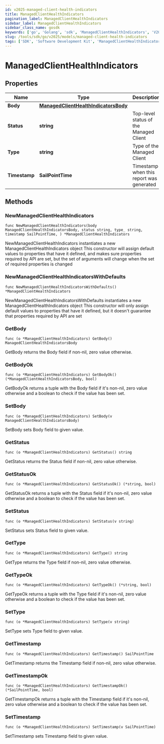 ```yaml
---
id: v2025-managed-client-health-indicators
title: ManagedClientHealthIndicators
pagination_label: ManagedClientHealthIndicators
sidebar_label: ManagedClientHealthIndicators
sidebar_class_name: gosdk
keywords: ['go', 'Golang', 'sdk', 'ManagedClientHealthIndicators', 'V2025ManagedClientHealthIndicators'] 
slug: /tools/sdk/go/v2025/models/managed-client-health-indicators
tags: ['SDK', 'Software Development Kit', 'ManagedClientHealthIndicators', 'V2025ManagedClientHealthIndicators']
---
```


# ManagedClientHealthIndicators

## Properties

Name | Type | Description | Notes
------------ | ------------- | ------------- | -------------
**Body** | [**ManagedClientHealthIndicatorsBody**](managed-client-health-indicators-body) |  | 
**Status** | **string** | Top-level status of the Managed Client | 
**Type** | **string** | Type of the Managed Client | 
**Timestamp** | **SailPointTime** | Timestamp when this report was generated | 

## Methods

### NewManagedClientHealthIndicators

`func NewManagedClientHealthIndicators(body ManagedClientHealthIndicatorsBody, status string, type_ string, timestamp SailPointTime, ) *ManagedClientHealthIndicators`

NewManagedClientHealthIndicators instantiates a new ManagedClientHealthIndicators object
This constructor will assign default values to properties that have it defined,
and makes sure properties required by API are set, but the set of arguments
will change when the set of required properties is changed

### NewManagedClientHealthIndicatorsWithDefaults

`func NewManagedClientHealthIndicatorsWithDefaults() *ManagedClientHealthIndicators`

NewManagedClientHealthIndicatorsWithDefaults instantiates a new ManagedClientHealthIndicators object
This constructor will only assign default values to properties that have it defined,
but it doesn't guarantee that properties required by API are set

### GetBody

`func (o *ManagedClientHealthIndicators) GetBody() ManagedClientHealthIndicatorsBody`

GetBody returns the Body field if non-nil, zero value otherwise.

### GetBodyOk

`func (o *ManagedClientHealthIndicators) GetBodyOk() (*ManagedClientHealthIndicatorsBody, bool)`

GetBodyOk returns a tuple with the Body field if it's non-nil, zero value otherwise
and a boolean to check if the value has been set.

### SetBody

`func (o *ManagedClientHealthIndicators) SetBody(v ManagedClientHealthIndicatorsBody)`

SetBody sets Body field to given value.


### GetStatus

`func (o *ManagedClientHealthIndicators) GetStatus() string`

GetStatus returns the Status field if non-nil, zero value otherwise.

### GetStatusOk

`func (o *ManagedClientHealthIndicators) GetStatusOk() (*string, bool)`

GetStatusOk returns a tuple with the Status field if it's non-nil, zero value otherwise
and a boolean to check if the value has been set.

### SetStatus

`func (o *ManagedClientHealthIndicators) SetStatus(v string)`

SetStatus sets Status field to given value.


### GetType

`func (o *ManagedClientHealthIndicators) GetType() string`

GetType returns the Type field if non-nil, zero value otherwise.

### GetTypeOk

`func (o *ManagedClientHealthIndicators) GetTypeOk() (*string, bool)`

GetTypeOk returns a tuple with the Type field if it's non-nil, zero value otherwise
and a boolean to check if the value has been set.

### SetType

`func (o *ManagedClientHealthIndicators) SetType(v string)`

SetType sets Type field to given value.


### GetTimestamp

`func (o *ManagedClientHealthIndicators) GetTimestamp() SailPointTime`

GetTimestamp returns the Timestamp field if non-nil, zero value otherwise.

### GetTimestampOk

`func (o *ManagedClientHealthIndicators) GetTimestampOk() (*SailPointTime, bool)`

GetTimestampOk returns a tuple with the Timestamp field if it's non-nil, zero value otherwise
and a boolean to check if the value has been set.

### SetTimestamp

`func (o *ManagedClientHealthIndicators) SetTimestamp(v SailPointTime)`

SetTimestamp sets Timestamp field to given value.



